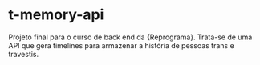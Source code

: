 # t-memory-api
Projeto final para o curso de back end da {Reprograma}. Trata-se de uma API que gera timelines para armazenar a história de pessoas trans e travestis.
